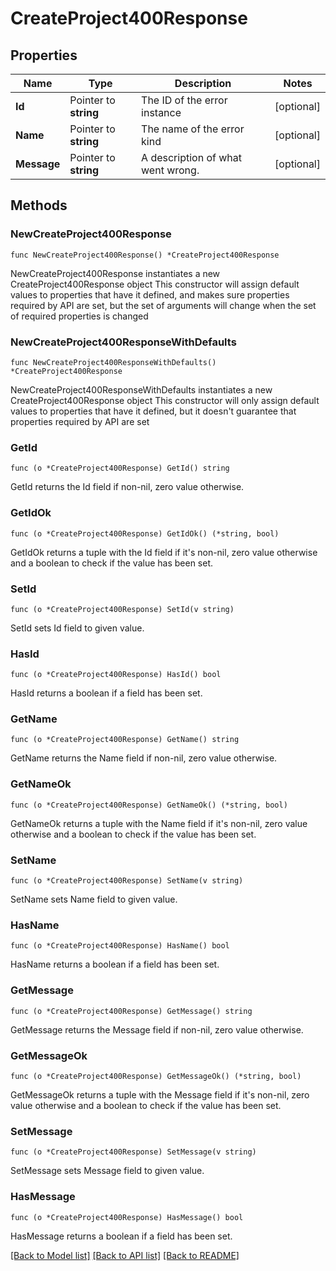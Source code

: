 # CreateProject400Response

## Properties

Name | Type | Description | Notes
------------ | ------------- | ------------- | -------------
**Id** | Pointer to **string** | The ID of the error instance | [optional] 
**Name** | Pointer to **string** | The name of the error kind | [optional] 
**Message** | Pointer to **string** | A description of what went wrong. | [optional] 

## Methods

### NewCreateProject400Response

`func NewCreateProject400Response() *CreateProject400Response`

NewCreateProject400Response instantiates a new CreateProject400Response object
This constructor will assign default values to properties that have it defined,
and makes sure properties required by API are set, but the set of arguments
will change when the set of required properties is changed

### NewCreateProject400ResponseWithDefaults

`func NewCreateProject400ResponseWithDefaults() *CreateProject400Response`

NewCreateProject400ResponseWithDefaults instantiates a new CreateProject400Response object
This constructor will only assign default values to properties that have it defined,
but it doesn't guarantee that properties required by API are set

### GetId

`func (o *CreateProject400Response) GetId() string`

GetId returns the Id field if non-nil, zero value otherwise.

### GetIdOk

`func (o *CreateProject400Response) GetIdOk() (*string, bool)`

GetIdOk returns a tuple with the Id field if it's non-nil, zero value otherwise
and a boolean to check if the value has been set.

### SetId

`func (o *CreateProject400Response) SetId(v string)`

SetId sets Id field to given value.

### HasId

`func (o *CreateProject400Response) HasId() bool`

HasId returns a boolean if a field has been set.

### GetName

`func (o *CreateProject400Response) GetName() string`

GetName returns the Name field if non-nil, zero value otherwise.

### GetNameOk

`func (o *CreateProject400Response) GetNameOk() (*string, bool)`

GetNameOk returns a tuple with the Name field if it's non-nil, zero value otherwise
and a boolean to check if the value has been set.

### SetName

`func (o *CreateProject400Response) SetName(v string)`

SetName sets Name field to given value.

### HasName

`func (o *CreateProject400Response) HasName() bool`

HasName returns a boolean if a field has been set.

### GetMessage

`func (o *CreateProject400Response) GetMessage() string`

GetMessage returns the Message field if non-nil, zero value otherwise.

### GetMessageOk

`func (o *CreateProject400Response) GetMessageOk() (*string, bool)`

GetMessageOk returns a tuple with the Message field if it's non-nil, zero value otherwise
and a boolean to check if the value has been set.

### SetMessage

`func (o *CreateProject400Response) SetMessage(v string)`

SetMessage sets Message field to given value.

### HasMessage

`func (o *CreateProject400Response) HasMessage() bool`

HasMessage returns a boolean if a field has been set.


[[Back to Model list]](../README.md#documentation-for-models) [[Back to API list]](../README.md#documentation-for-api-endpoints) [[Back to README]](../README.md)


